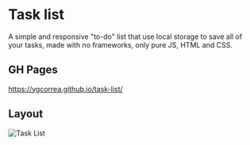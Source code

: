 # Task list

A simple and responsive "to-do" list that use local storage to save all of your tasks, made with no frameworks, only pure JS, HTML and CSS.


## GH Pages 
https://ygcorrea.github.io/task-list/


## Layout

![Task List](https://user-images.githubusercontent.com/58710976/81222934-84546080-8fbb-11ea-8ab6-1f1fc71fe420.gif)
